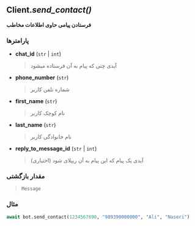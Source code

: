 ## Client.*send_contact()*
**فرستادن پیامی حاوی اطلاعات مخاطب**

### پارامترها

- **chat_id** (`str` | `int`)
    > آیدی چتی که پیام به آن فرستاده میشود

- **phone_number** (`str`)
    > شماره تلفن کاربر
    
- **first_name** (`str`)
    > نام کوچک کاربر

- **last_name** (`str`)
    >  نام خانوادگی کاربر

- **reply_to_message_id** (`str` | `int`)
    > آیدی یک پیام که این پیام به آن ریپلای شود (اختیاری)

### مقدار بازگشتی

> `Message`

### مثال

```python
await bot.send_contact(1234567890, "989390000000", "Ali", "Naseri")
```
